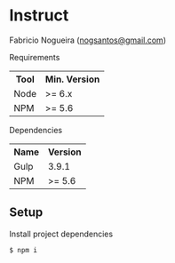 # Instruct

Fabricio Nogueira (nogsantos@gmail.com)

Requirements

<table>
    <tbody>
        <tr>
            <th>Tool</th>
            <th>Min. Version</th>
        </tr>
        <tr>
            <td>Node</td>
            <td>>= 6.x</td>
        </tr>
        <tr>
            <td>NPM</td>
            <td>>= 5.6</td>
        </tr>
    </tbody>
</table>

Dependencies

<table>
    <tbody>
        <tr>
            <th>Name</th>
            <th>Version</th>
        </tr>
        <tr>
            <td>Gulp</td>
            <td>3.9.1</td>
        </tr>
        <tr>
            <td>NPM</td>
            <td>>= 5.6</td>
        </tr>
    </tbody>
</table>

## Setup

Install project dependencies

```bash
$ npm i
```
